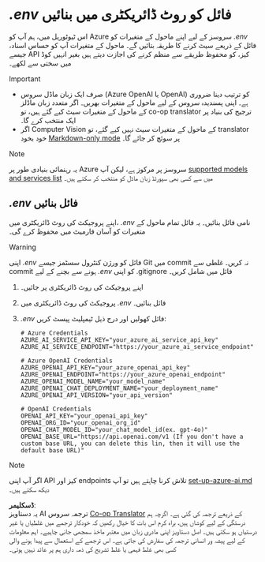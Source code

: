 <!--
CO_OP_TRANSLATOR_METADATA:
{
  "original_hash": "66029e3b67a3eb980ab8740367e91283",
  "translation_date": "2025-06-12T12:39:24+00:00",
  "source_file": "getting_started/command-line-guide/create-env-file.md",
  "language_code": "ur"
}
-->
# *.env* فائل کو روٹ ڈائریکٹری میں بنائیں

اس ٹیوٹوریل میں، ہم آپ کو Azure سروسز کے لیے اپنے ماحول کے متغیرات کو *.env* فائل کے ذریعے سیٹ کرنے کا طریقہ بتائیں گے۔ ماحول کے متغیرات آپ کو حساس اسناد، جیسے API کیز، کو محفوظ طریقے سے منظم کرنے کی اجازت دیتے ہیں بغیر انہیں کوڈ میں سختی سے لکھے۔

> [!IMPORTANT]
> - صرف ایک زبان ماڈل سروس (Azure OpenAI یا OpenAI) کو ترتیب دینا ضروری ہے۔ اپنی پسندیدہ سروس کے لیے ماحول کے متغیرات بھریں۔ اگر متعدد زبان ماڈلز کے ماحول کے متغیرات سیٹ کیے گئے ہیں، تو co-op translator ترجیح کی بنیاد پر ایک منتخب کرے گا۔
> - اگر Computer Vision کے ماحول کے متغیرات سیٹ نہیں کیے گئے، تو translator خود بخود [Markdown-only mode](./markdown-only-mode.md) پر سوئچ کر جائے گا۔

> [!NOTE]
> یہ رہنمائی بنیادی طور پر Azure سروسز پر مرکوز ہے، لیکن آپ [supported models and services list](../README.md#-supported-models-and-services) میں سے کسی بھی سپورٹڈ زبان ماڈل کو منتخب کر سکتے ہیں۔

## *.env* فائل بنائیں

اپنے پروجیکٹ کی روٹ ڈائریکٹری میں، *.env* نامی فائل بنائیں۔ یہ فائل تمام ماحول کے متغیرات کو آسان فارمیٹ میں محفوظ کرے گی۔

> [!WARNING]
> اپنی *.env* فائل کو ورژن کنٹرول سسٹمز جیسے Git میں commit نہ کریں۔ غلطی سے commit ہونے سے بچنے کے لیے *.env* کو اپنی .gitignore فائل میں شامل کریں۔

1. اپنے پروجیکٹ کی روٹ ڈائریکٹری پر جائیں۔

1. پروجیکٹ کی روٹ ڈائریکٹری میں *.env* فائل بنائیں۔

1. *.env* فائل کھولیں اور درج ذیل ٹیمپلیٹ پیسٹ کریں:

    ```plaintext
    # Azure Credentials
    AZURE_AI_SERVICE_API_KEY="your_azure_ai_service_api_key"
    AZURE_AI_SERVICE_ENDPOINT="https://your_azure_ai_service_endpoint"

    # Azure OpenAI Credentials
    AZURE_OPENAI_API_KEY="your_azure_openai_api_key"
    AZURE_OPENAI_ENDPOINT="https://your_azure_openai_endpoint"
    AZURE_OPENAI_MODEL_NAME="your_model_name"
    AZURE_OPENAI_CHAT_DEPLOYMENT_NAME="your_deployment_name"
    AZURE_OPENAI_API_VERSION="your_api_version"

    # OpenAI Credentials
    OPENAI_API_KEY="your_openai_api_key"
    OPENAI_ORG_ID="your_openai_org_id"
    OPENAI_CHAT_MODEL_ID="your_chat_model_id(ex. gpt-4o)"
    OPENAI_BASE_URL="https://api.openai.com/v1 (If you don't have a custom base URL, you can delete this lin, then it will use the default base URL)"
    ```

> [!NOTE]
> اگر آپ اپنی API کیز اور endpoints تلاش کرنا چاہتے ہیں تو آپ [set-up-azure-ai.md](../set-up-azure-ai.md) دیکھ سکتے ہیں۔

**ڈسکلیمر**:  
یہ دستاویز AI ترجمہ سروس [Co-op Translator](https://github.com/Azure/co-op-translator) کے ذریعے ترجمہ کی گئی ہے۔ اگرچہ ہم درستگی کے لیے کوشاں ہیں، براہ کرم اس بات کا خیال رکھیں کہ خودکار ترجمے میں غلطیاں یا غیر درستیاں ہو سکتی ہیں۔ اصل دستاویز اپنی مادری زبان میں معتبر ماخذ سمجھی جانی چاہیے۔ اہم معلومات کے لیے پیشہ ور انسانی ترجمہ کی سفارش کی جاتی ہے۔ اس ترجمے کے استعمال سے پیدا ہونے والی کسی بھی غلط فہمی یا غلط تشریح کی ذمہ داری ہم پر عائد نہیں ہوتی۔